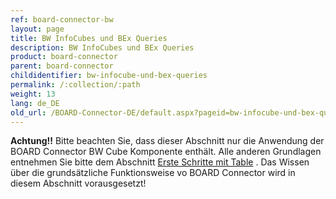 ```yaml
---
ref: board-connector-bw
layout: page
title: BW InfoCubes und BEx Queries
description: BW InfoCubes und BEx Queries
product: board-connector
parent: board-connector
childidentifier: bw-infocube-und-bex-queries
permalink: /:collection/:path
weight: 13
lang: de_DE
old_url: /BOARD-Connector-DE/default.aspx?pageid=bw-infocube-und-bex-queries
---
```


**Achtung!!** Bitte beachten Sie, dass dieser Abschnitt nur die Anwendung der BOARD Connector BW Cube Komponente enthält. Alle anderen Grundlagen entnehmen Sie bitte dem Abschnitt [Erste Schritte mit Table](./erste-schritte-mit-table) . Das Wissen über die grundsätzliche Funktionsweise vo BOARD Connector wird in diesem Abschnitt vorausgesetzt!
